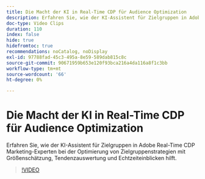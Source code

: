 ```yaml
---
title: Die Macht der KI in Real-Time CDP für Audience Optimization
description: Erfahren Sie, wie der KI-Assistent für Zielgruppen in Adobe Real-Time CDP Marketing-Experten bei der Optimierung von Zielgruppenstrategien mit Größenschätzung, Tendenzauswertung und Echtzeiteinblicken hilft.
doc-type: Video Clips
duration: 110
index: false
hide: true
hidefromtoc: true
recommendations: noCatalog, noDisplay
exl-id: 97788fad-45c3-495a-8e59-589dab815c8c
source-git-commit: 90671959b653e120f93bca216a4da116a8f1c3bb
workflow-type: tm+mt
source-wordcount: '66'
ht-degree: 0%

---
```


# Die Macht der KI in Real-Time CDP für Audience Optimization

Erfahren Sie, wie der KI-Assistent für Zielgruppen in Adobe Real-Time CDP Marketing-Experten bei der Optimierung von Zielgruppenstrategien mit Größenschätzung, Tendenzauswertung und Echtzeiteinblicken hilft.

<!-- 62_S508_3442517_109_the-power-of-ai-in-realtime-cdp-for-audience-optimization -->
>[!VIDEO](https://video.tv.adobe.com/v/3458207/?learn=on&enablevpops=true)
